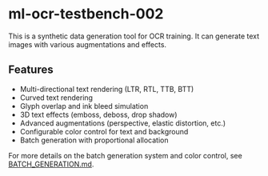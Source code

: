 # ml-ocr-testbench-002

This is a synthetic data generation tool for OCR training. It can generate text images with various augmentations and effects.

## Features

*   Multi-directional text rendering (LTR, RTL, TTB, BTT)
*   Curved text rendering
*   Glyph overlap and ink bleed simulation
*   3D text effects (emboss, deboss, drop shadow)
*   Advanced augmentations (perspective, elastic distortion, etc.)
*   Configurable color control for text and background
*   Batch generation with proportional allocation

For more details on the batch generation system and color control, see [BATCH_GENERATION.md](BATCH_GENERATION.md).

